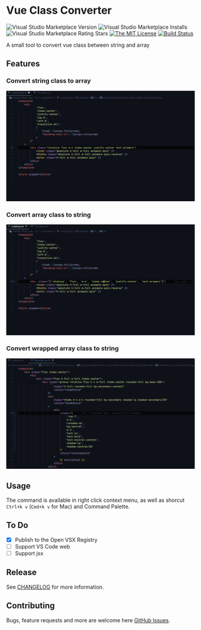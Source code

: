 # Vue Class Converter

![Visual Studio Marketplace Version](https://img.shields.io/visual-studio-marketplace/v/aaaaronzhou.vue-class-converter.svg)
![Visual Studio Marketplace Installs](https://img.shields.io/visual-studio-marketplace/i/aaaaronzhou.vue-class-converter.svg)
![Visual Studio Marketplace Rating Stars](https://img.shields.io/visual-studio-marketplace/stars/aaaaronzhou.vue-class-converter.svg)
[![The MIT License](https://img.shields.io/badge/license-MIT-orange.svg)](http://opensource.org/licenses/MIT)
[![Build Status](https://img.shields.io/github/actions/workflow/status/Clarkkkk/vue-class-converter/.github%2Fworkflows%2Fpublish.yml)](https://github.com/Clarkkkk/vue-class-converter/actions)

A small tool to convert vue class between string and array

## Features

### Convert string class to array
![string-to-array][string-to-array]

### Convert array class to string
![array-to-string][array-to-string]

### Convert wrapped array class to string
![wrapped-array-to-string][wrapped-array-to-string]

## Usage
The command is available in right click context menu, as well as shorcut `Ctrl+k v` (`Cmd+k v` for Mac) and Command Palette.

## To Do

- [x] Publish to the Open VSX Registry
- [ ] Support VS Code web
- [ ] Support jsx

## Release

See [CHANGELOG](CHANGELOG.md) for more information.

## Contributing

Bugs, feature requests and more are welcome here [GitHub Issues](https://github.com/Clarkkkk/vue-class-converter/issues).

[string-to-array]: https://raw.githubusercontent.com/Clarkkkk/vue-class-converter/main/assets/string-to-array.gif
[array-to-string]: https://raw.githubusercontent.com/Clarkkkk/vue-class-converter/main/assets/array-to-string.gif
[wrapped-array-to-string]: https://raw.githubusercontent.com/Clarkkkk/vue-class-converter/main/assets/wrapped-array-to-string.gif
